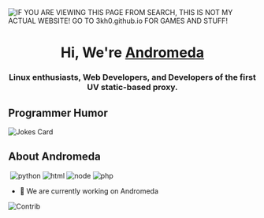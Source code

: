 <img alt="IF YOU ARE VIEWING THIS PAGE FROM SEARCH, THIS IS NOT MY ACTUAL WEBSITE! GO TO 3kh0.github.io FOR GAMES AND STUFF!" src="https://readme-typing-svg.herokuapp.com?vCenter=true&lines=Hello!+We+are+Andromeda!;Javascript+Programmers;HTML+Programmers;CSS+Programmers;First+Static+Proxy;Linux+enthusiasts;Creators+of+x+OS">
<h1 align="center">Hi, We're <a href="https://andromedaproxy.vercel.app">Andromeda</a></h1>
<h3 align="center">Linux enthusiasts, Web Developers, and Developers of the first UV static-based proxy.</h3>
<h2>Programmer Humor</h2>
<img src="https://readme-jokes.vercel.app/api" alt="Jokes Card" />
<h2>About Andromeda</h2>
<p align="left"> 
  <img alt="" src="https://img.shields.io/badge/Editor-VS%20Code-blue/?logo=visualstudiocode&logoColor=blue&color=blue">
  <img src="https://img.shields.io/badge/Knows-Python3-FFF?logo=python&color=yellow" alt="python">
  <img src="https://img.shields.io/badge/Knows-HTML-blue/?logo=html5&logoColor=warning&color=orange" alt="html">
  <img src="https://img.shields.io/badge/Knows-Node.js-blue/?logo=node.js&color=brightgreen" alt="node">
  <img src="https://img.shields.io/badge/Knows-PHP-blue/?logo=php&color=blue" alt="php">
       </p>

- 🔭 We are currently working on Andromeda





![Contrib](https://contrib.rocks/image?repo=jacksoncraft859/Evasi)
